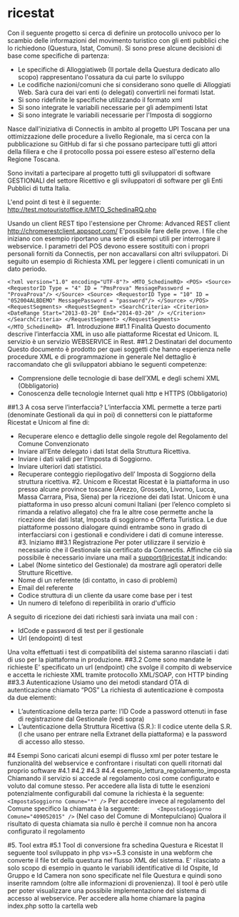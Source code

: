 # ricestat
Con il seguente progetto si cerca di definire un protocollo univoco per lo scambio delle informazioni del movimento turistico 
con gli enti pubblici che lo richiedono (Questura, Istat, Comuni).
Si sono prese alcune decisioni di base come specifiche di partenza:
* Le specifiche di Alloggiatiweb (Il portale della Questura dedicato allo scopo) rappresentano l'ossatura da cui parte lo sviluppo
* Le codifiche nazioni/comuni che si considerano sono quelle di Alloggiati Web. Sarà cura dei vari enti (o delegati) convertirli nei formati Istat.
* Si sono ridefinite le specifiche utilizzando il formato xml 
* Si sono integrate le variabili necessarie per gli adempimenti Istat
* Si sono integrate le variabili necessarie per l'Imposta di soggiorno

Nasce dall'iniziativa di Connectis in ambito al progetto UPI Toscana per una ottimizzazione delle procedure a livello Regionale, 
ma si cerca con la pubblicazione su GitHub di far sì che possano partecipare tutti gli attori della filiera e che il protocollo 
possa poi essere esteso all'esterno della Regione Toscana.

Sono invitati a partecipare al progetto tutti gli sviluppatori di software GESTIONALI del settore Ricettivo e gli sviluppatori 
di software per gli Enti Pubblici di tutta Italia.


L'end point di test è il seguente:
http://test.motouristoffice.it/MTO_SchedinaRQ.php

Usando un client REST tipo l'estensione per Chrome: Advanced REST client http://chromerestclient.appspot.com/
E'possibile fare delle prove.
I file che iniziano con esempio riportano una serie di esempi utili per interrogare il webservice.
I parametri del POS devono essere sostituiti con i propri personali forniti da Connectis, per non accavallarsi con altri sviluppatori.
Di seguito un esempio di Richiesta XML per leggere i clienti comunicati in un dato periodo. 

 
`<?xml version="1.0" encoding="UTF-8"?>
<MTO_SchedineRQ>
<POS>
        <Source>
            <RequestorID Type = "4" ID = "PmsProva" MessagePassword = "ProvaProva"/>
        </Source>
        <Source>
            <RequestorID Type = "10" ID = "052004ALBDEMO" MessagePassword = "password"/>
        </Source>
</POS>
 <RequestSegments>
  <RequestSegment>
   <SearchCriteria>
    <Criterion>
     <DateRange Start="2013-03-20" End="2014-03-20" />
    </Criterion>
   </SearchCriteria>
  </RequestSegment>
 </RequestSegments>
</MTO_SchedineRQ>
`
#1.	Introduzione
##1.1	Finalità
Questo documento descrive l’interfaccia XML in uso alle piattaforme Ricestat ed Unicom. 
IL servizio è un servizio WEBSERVICE in Rest.
##1.2	Destinatari del documento
Questo documento è prodotto per quei soggetti che hanno esperienza nelle procedure XML e di programmazione in generale
Nel dettaglio è raccomandato che gli sviluppatori abbiano le seguenti competenze:
*	Comprensione delle tecnologie di base dell’XML e degli schemi XML (Obbligatorio)
*	Conoscenza delle tecnologie Internet quali http e HTTPS (Obbligatorio)

##1.3	A cosa serve l’interfaccia?
L’interfaccia XML permette a terze parti (denominate Gestionali da qui in poi) di connettersi con le piattaforme Ricestat e Unicom al fine di:
*	Recuperare elenco e dettaglio delle singole regole del Regolamento del Comune Convenzionato
*	Inviare all’Ente delegato i dati Istat della Struttura Ricettiva.
*	Inviare i dati validi per l’Imposta di Soggiorno.
*	Inviare ulteriori dati statistici.
*	Recuperare conteggio riepilogativo dell’ Imposta di Soggiorno della struttura ricettiva.
#2.	Unicom e Ricestat
Ricestat è la piattaforma in uso presso alcune province toscane (Arezzo, Grosseto, Livorno, Lucca, Massa Carrara, Pisa, Siena) per la ricezione dei dati Istat.
Unicom è una piattaforma in uso presso alcuni comuni Italiani (per l’elenco completo si rimanda  a relativo allegato) che fra le altre cose permette anche la ricezione dei dati Istat, Imposta di soggiorno e Offerta Turistica.
Le due piattaforme possono dialogare quindi entrambe sono in grado di interfacciarsi con i gestionali e condividere i dati di comune interesse.
#3.	 Iniziamo
##3.1	Registrazione
Per poter utilizzare il servizio è necessario che il Gestionale sia certificato da Connectis. Affinche ciò sia possibile è necessario inviare una mail a support@ricestat.it indicando:
*	Label (Nome sintetico del Gestionale) da mostrare agli operatori delle Strutture Ricettive.
*	Nome di un referente (di contatto, in caso di problemi)
*	Email del referente
*	Codice struttura di un cliente da usare come base per i test
*	Un numero di telefono di reperibilità in orario d'ufficio

A seguito di ricezione dei dati richiesti sarà inviata una mail con :
*	IdCode e password di test per il gestionale
*	Url (endopoint) di test

Una volta effettuati i test di compatibilità del sistema saranno rilasciati i dati di uso per la piattaforma in produzione.
##3.2	Come sono mandate le richieste
E’ specificato un url (endpoint) che svolge il compito di webservice e accetta le richieste XML tramite protocollo XML/SOAP, con HTTP binding 
##3.3	Autenticazione
Usiamo uno dei metodi standard OTA di autenticazione  chiamato “POS” 
La richiesta di autenticazione è composta da due elementi:
*	L’autenticazione della terza parte: l’ID Code  a password ottenuti in fase di registrazione dal Gestionale (vedi sopra)
*	L’autenticazione della Struttura Ricettiva (S.R.): Il codice utente della S.R. (l che usano per entrare nella Extranet della piattaforma)  e la password di accesso allo stesso. 

#4 Esempi
Sono caricati alcuni esempi di flusso xml per poter testare le funzionalità del webservice e confrontare i risultati con quelli ritornati dal proprio software
#4.1
#4.2
#4.3
#4.4 esempio_lettura_regolamento_imposta
Chiamando il servizio si accede al regolamento così come configurato e voluto dal comune stesso.
Per accedere alla lista di tutte le esenzioni potenzialmente configurabili dal comune la richiesta è la seguente:
`     <ImpostaSoggiorno Comune="*" />`
Per accedere invece al regolamento del Comune specifico la chiamata è la seguente:
`     <ImpostaSoggiorno Comune="409052015" />` (Nel caso del Comune di Montepulciano)
Qualora il risultato di questa chiamata sia nullo è perchè il comnue non ha ancora configurato il regolamento

#5.  Tool extra
#5.1  Tool di conversione fra schedina Questura e Ricestat
Il seguente tool sviluppato in php vs>=5.3 consiste in una webform che converte il file txt della questura nel flusso XML del sistema.
E' rilasciato a solo scopo di esempio in quanto le variabili identificative di Id Ospite, Id Gruppo e Id Camera non sono specificate nel file Questura e quindi sono inserite ramndom (oltre alle informazioni di provenienza). Il tool è però utile per poter visualizzare una possibile implementazione del sistema di accesso al webservice.
Per accedere alla home chiamare la pagina index.php sotto la cartella web

